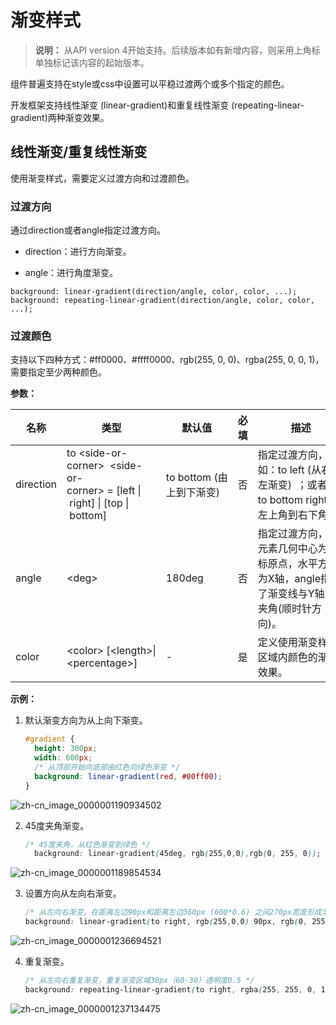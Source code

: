 # 渐变样式
<!--Kit: ArkUI-->
<!--Subsystem: ArkUI-->
<!--Owner: @CCFFWW-->
<!--Designer: @CCFFWW-->
<!--Tester: @lxl007-->
<!--Adviser: @HelloCrease-->

>  **说明：**
>  从API version 4开始支持。后续版本如有新增内容，则采用上角标单独标记该内容的起始版本。

组件普遍支持在style或css中设置可以平稳过渡两个或多个指定的颜色。


开发框架支持线性渐变 (linear-gradient)和重复线性渐变 (repeating-linear-gradient)两种渐变效果。


## 线性渐变/重复线性渐变

使用渐变样式，需要定义过渡方向和过渡颜色。


### 过渡方向

通过direction或者angle指定过渡方向。
- direction：进行方向渐变。

- angle：进行角度渐变。

```
background: linear-gradient(direction/angle, color, color, ...);
background: repeating-linear-gradient(direction/angle, color, color, ...);
```


### 过渡颜色

支持以下四种方式：\#ff0000、\#ffff0000、rgb(255, 0, 0)、rgba(255, 0, 0, 1)，需要指定至少两种颜色。

**参数：** 

| 名称        | 类型                                       | 默认值                          | 必填   | 描述                                       |
| --------- | ---------------------------------------- | ---------------------------- | ---- | ---------------------------------------- |
| direction | to&nbsp;&lt;side-or-corner&gt;&nbsp;&nbsp;&lt;side-or-corner&gt;&nbsp;=&nbsp;[left&nbsp;\|&nbsp;right]&nbsp;\|&nbsp;[top&nbsp;\|&nbsp;bottom] | to&nbsp;bottom&nbsp;(由上到下渐变) | 否    | 指定过渡方向，如：to&nbsp;left&nbsp;(从右向左渐变)&nbsp;&nbsp;；或者<br/>to&nbsp;bottom&nbsp;right&nbsp;(从左上角到右下角)。 |
| angle     | &lt;deg&gt;                              | 180deg                       | 否    | 指定过渡方向，以元素几何中心为坐标原点，水平方向为X轴，angle指定了渐变线与Y轴的夹角(顺时针方向)。 |
| color     | &lt;color&gt;&nbsp;[&lt;length&gt;\|&lt;percentage&gt;] | -                            | 是    | 定义使用渐变样式区域内颜色的渐变效果。                      |

**示例：** 
1. 默认渐变方向为从上向下渐变。

   ```css
   #gradient {
     height: 300px;
     width: 600px;
     /* 从顶部开始向底部由红色向绿色渐变 */
     background: linear-gradient(red, #00ff00);
   }
   ```

   
![zh-cn_image_0000001190934502](figures/zh-cn_image_0000001190934502.png)

2. 45度夹角渐变。

   ```css
   /* 45度夹角，从红色渐变到绿色 */
     background: linear-gradient(45deg, rgb(255,0,0),rgb(0, 255, 0));
   ```

   

![zh-cn_image_0000001189854534](figures/zh-cn_image_0000001189854534.png)

3. 设置方向从左向右渐变。

   ```css
   /* 从左向右渐变，在距离左边90px和距离左边360px (600*0.6) 之间270px宽度形成渐变 */
   background: linear-gradient(to right, rgb(255,0,0) 90px, rgb(0, 255, 0) 60%);
   ```

![zh-cn_image_0000001236694521](figures/zh-cn_image_0000001236694521.png)

4. 重复渐变。

   ```css
   /* 从左向右重复渐变，重复渐变区域30px（60-30）透明度0.5 */
   background: repeating-linear-gradient(to right, rgba(255, 255, 0, 1) 30px,rgba(0, 0, 255, .5) 60px);
   ```

![zh-cn_image_0000001237134475](figures/zh-cn_image_0000001237134475.png)